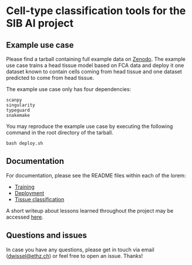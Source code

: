 # Cell-type classification tools for the SIB AI project

## Example use case
Please find a tarball containing full example data on [Zenodo](TODO-Sunday). The example use case trains a head tissue model based on FCA data and deploy it one dataset known to contain cells coming from head tissue and one dataset predicted to come from head tissue.

The example use case only has four dependencies:

```
scanpy
singularity
typeguard
snakemake
```

You may reproduce the example use case by executing the following command in the root directory of the tarball.

```
bash deploy.sh
```

## Documentation
For documentation, please see the README files within each of the lorem:

- [Training](https://github.com/dnwissel/sib-ai/sib-cell-type-classification-training/README.md)
- [Deployment](https://github.com/dnwissel/sib-ai/sib-cell-type-classification-deployment/README.md)
- [Tissue classification](https://github.com/dnwissel/sib-ai/sib-tissue-classifier/README.md)

A short writeup about lessons learned throughout the project may be accessed [here](https://github.com/dnwissel/sib-ai/lessons_learned.md).

## Questions and issues
In case you have any questions, please get in touch via email (dwissel@ethz.ch) or feel free to open an issue. Thanks!